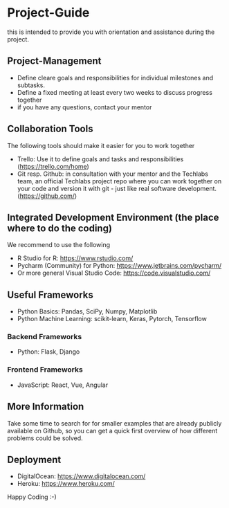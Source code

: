 # Project-Guide
this is intended to provide you with orientation and assistance during the project.

## Project-Management
- Define cleare goals and responsibilities for individual milestones and subtasks. 
- Define a fixed meeting at least every two weeks to discuss progress together
- if you have any questions, contact your mentor

## Collaboration Tools
The following tools should make it easier for you to work together
- Trello: Use it to define goals and tasks and responsibilities (https://trello.com/home)
- Git resp. Github: in consultation with your mentor and the Techlabs team, an official Techlabs project repo where you can work together on your code and version it with git - just like real software development. (https://github.com/)

## Integrated Development Environment (the place where to do the coding)
We recommend to use the following
- R Studio for R: https://www.rstudio.com/
- Pycharm (Community) for Python: https://www.jetbrains.com/pycharm/
- Or more general Visual Studio Code: https://code.visualstudio.com/

## Useful Frameworks
- Python Basics: Pandas, SciPy, Numpy, Matplotlib
- Python Machine Learning: scikit-learn, Keras, Pytorch, Tensorflow

### Backend Frameworks
- Python: Flask, Django

### Frontend  Frameworks
- JavaScript: React, Vue, Angular

## More Information
Take some time to search for for smaller examples that are already publicly available on Github, so you can get a quick first overview of how different problems could be solved.

## Deployment 
- DigitalOcean: https://www.digitalocean.com/
- Heroku: https://www.heroku.com/

Happy Coding :-) 
